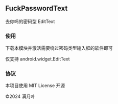 ## FuckPasswordText

去你吗的密码型 EditText

### 使用

下载本模块并激活需要绕过密码类型输入框的软件即可

仅支持 android.widget.EditText

### 协议

本项目使用 MIT License 开源

©2024 满月叶
